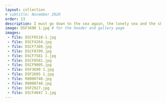 ```yaml
---
layout: collection
# subtitle: November 2020
order: 13
description: I must go down to the sea again, the lonely sea and the sky; <br/>I left my shoes and socks there -- I wonder if they're dry? <br/><br/> <em>Spike Milligan, after John Masefield</em>
image: DSF3690 1.jpg # for the header and gallery page
images:
 - file: DSCF0518-1.jpg
 - file: DSCF4264.jpg
 - file: DSCF7389.jpg
 - file: DSCF8709.jpg
 - file: DSCF7581 1.jpg
 - file: DSCF8581.jpg
 - file: DSCF9005.jpg
 - file: DSF3690 1.jpg
 - file: DSF2685 1.jpg
 - file: R0000740.jpg
 - file: R0000748.jpg
 - file: DSF2927.jpg
 - file: DSCF4047 1.jpg
---
```

